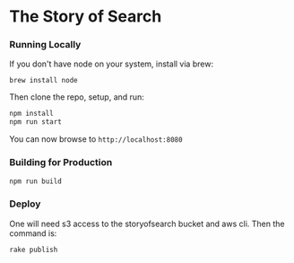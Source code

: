 # The Story of Search

### Running Locally

If you don't have node on your system, install via brew:

```
brew install node
```

Then clone the repo, setup, and run:

```sh
npm install
npm run start
```

You can now browse to `http://localhost:8080`

### Building for Production

```sh
npm run build
```

### Deploy

One will need s3 access to the storyofsearch bucket and aws cli.  Then the command is:

```
rake publish
```

